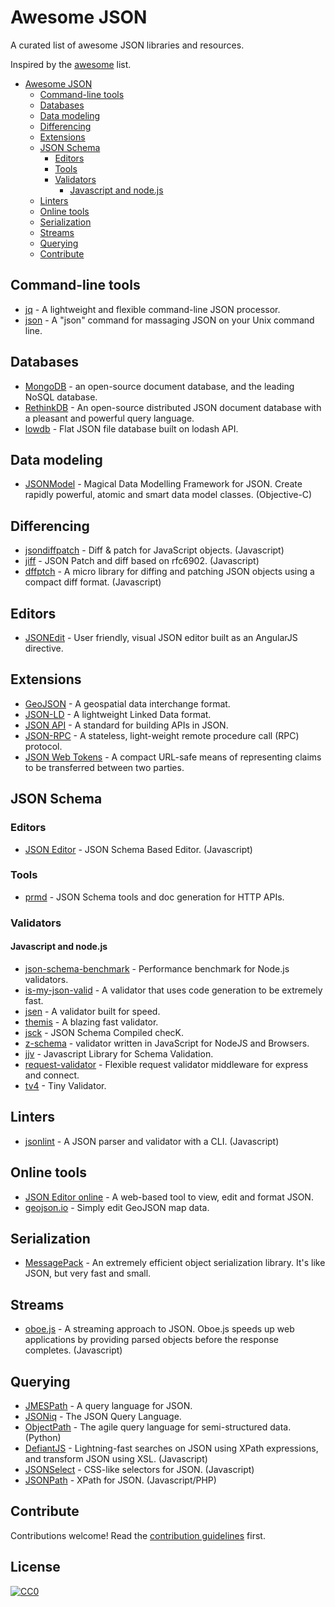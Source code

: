 # Awesome JSON
A curated list of awesome JSON libraries and resources.

Inspired by the [awesome](https://github.com/sindresorhus/awesome) list.

* [Awesome JSON](#awesome-json)
  * [Command-line tools](#command-line-tools)
  * [Databases](#databases)
  * [Data modeling](#data-modeling)
  * [Differencing](#differencing)
  * [Extensions](#extensions)
  * [JSON Schema](#json-schema)
    * [Editors](#editors)
    * [Tools](#tools)
    * [Validators](#validators)
      * [Javascript and node.js](#nodejs)
  * [Linters](#linters)
  * [Online tools](#online-tools)
  * [Serialization](#serialization)
  * [Streams](#streams)
  * [Querying](#querying)
  * [Contribute](#contribute)

## Command-line tools
* [jq](http://stedolan.github.io/jq/) - A lightweight and flexible command-line JSON processor.
* [json](http://trentm.com/json) - A "json" command for massaging JSON on your Unix command line.

## Databases
* [MongoDB](https://www.mongodb.org/) - an open-source document database, and the leading NoSQL database.
* [RethinkDB](http://www.rethinkdb.com/) - An open-source distributed JSON document database with a pleasant and powerful query language.
* [lowdb](https://github.com/typicode/lowdb) - Flat JSON file database built on lodash API.

## Data modeling
* [JSONModel](http://www.jsonmodel.com/) - Magical Data Modelling Framework for JSON. Create rapidly powerful, atomic and smart data model classes. (Objective-C)

## Differencing
* [jsondiffpatch](https://github.com/benjamine/jsondiffpatch) - Diff & patch for JavaScript objects. (Javascript)
* [jiff](https://github.com/cujojs/jiff) - JSON Patch and diff based on rfc6902. (Javascript)
* [dffptch](https://github.com/paldepind/dffptch) - A micro library for diffing and patching JSON objects using a compact diff format. (Javascript)

## Editors
* [JSONEdit](http://mb21.github.io/JSONedit/) - User friendly, visual JSON editor built as an AngularJS directive.

## Extensions
* [GeoJSON](http://geojson.org/) - A geospatial data interchange format.
* [JSON-LD](http://json-ld.org/) - A lightweight Linked Data format.
* [JSON API](http://jsonapi.org/) - A standard for building APIs in JSON.
* [JSON-RPC](http://www.jsonrpc.org/) - A stateless, light-weight remote procedure call (RPC) protocol. 
* [JSON Web Tokens](http://jwt.io/) - A compact URL-safe means of representing claims to be transferred between two parties.

## JSON Schema

### Editors
* [JSON Editor](https://github.com/jdorn/json-editor) - JSON Schema Based Editor. (Javascript)

### Tools
* [prmd](https://github.com/interagent/prmd) - JSON Schema tools and doc generation for HTTP APIs.

### Validators

#### Javascript and node.js
* [json-schema-benchmark](https://github.com/ebdrup/json-schema-benchmark) - Performance benchmark for Node.js validators.
* [is-my-json-valid](https://github.com/mafintosh/is-my-json-valid) - A validator that uses code generation to be extremely fast.
* [jsen](https://github.com/bugventure/jsen) - A validator built for speed.
* [themis](https://github.com/playlyfe/themis) - A blazing fast validator.
* [jsck](https://github.com/pandastrike/jsck) - JSON Schema Compiled checK.
* [z-schema](https://github.com/zaggino/z-schema) - validator written in JavaScript for NodeJS and Browsers.
* [jjv](https://github.com/acornejo/jjv) - Javascript Library for Schema Validation.
* [request-validator](https://github.com/bugventure/request-validator) - Flexible request validator middleware for express and connect.
* [tv4](https://github.com/geraintluff/tv4) - Tiny Validator.

## Linters
* [jsonlint](https://github.com/zaach/jsonlint) - A JSON parser and validator with a CLI. (Javascript)

## Online tools
* [JSON Editor online](http://jsoneditoronline.org/) - A web-based tool to view, edit and format JSON.
* [geojson.io](http://geojson.io/) - Simply edit GeoJSON map data.

## Serialization
* [MessagePack](http://msgpack.org/) - An extremely efficient object serialization library. It's like JSON, but very fast and small.

## Streams
* [oboe.js](http://oboejs.com/) - A streaming approach to JSON. Oboe.js speeds up web applications by providing parsed objects before the response completes. (Javascript)

## Querying
* [JMESPath](http://jmespath.org/) - A query language for JSON.
* [JSONiq](http://www.jsoniq.org/) - The JSON Query Language.
* [ObjectPath](http://objectpath.org/) - The agile query language for semi-structured data. (Python)
* [DefiantJS](http://www.defiantjs.com/) - Lightning-fast searches on JSON using XPath expressions, and transform JSON using XSL. (Javascript)
* [JSONSelect](http://jsonselect.org/) - CSS-like selectors for JSON. (Javascript)
* [JSONPath](http://goessner.net/articles/JsonPath/) - XPath for JSON. (Javascript/PHP)

## Contribute
Contributions welcome! Read the [contribution guidelines](CONTRIBUTING.md) first.

## License
[![CC0](http://i.creativecommons.org/p/zero/1.0/88x31.png)](http://creativecommons.org/publicdomain/zero/1.0/)
